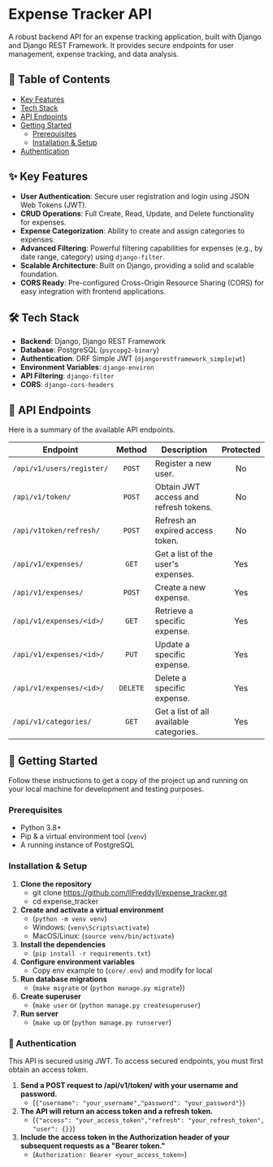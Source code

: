 # Expense Tracker API

A robust backend API for an expense tracking application, built with Django and Django REST Framework. It provides
secure endpoints for user management, expense tracking, and data analysis.

## 📜 Table of Contents

- [Key Features](#-key-features)
- [Tech Stack](#-tech-stack)
- [API Endpoints](#-api-endpoints)
- [Getting Started](#-getting-started)
    - [Prerequisites](#prerequisites)
    - [Installation & Setup](#installation--setup)
- [Authentication](#-authentication)

## ✨ Key Features

- **User Authentication**: Secure user registration and login using JSON Web Tokens (JWT).
- **CRUD Operations**: Full Create, Read, Update, and Delete functionality for expenses.
- **Expense Categorization**: Ability to create and assign categories to expenses.
- **Advanced Filtering**: Powerful filtering capabilities for expenses (e.g., by date range, category) using
  `django-filter`.
- **Scalable Architecture**: Built on Django, providing a solid and scalable foundation.
- **CORS Ready**: Pre-configured Cross-Origin Resource Sharing (CORS) for easy integration with frontend applications.

## 🛠️ Tech Stack

- **Backend**: Django, Django REST Framework
- **Database**: PostgreSQL (`psycopg2-binary`)
- **Authentication**: DRF Simple JWT (`djangorestframework_simplejwt`)
- **Environment Variables**: `django-environ`
- **API Filtering**: `django-filter`
- **CORS**: `django-cors-headers`

## 🔌 API Endpoints

Here is a summary of the available API endpoints.

| Endpoint                  |  Method  | Description                             | Protected |
|---------------------------|:--------:|-----------------------------------------|:---------:|
| `/api/v1/users/register/` |  `POST`  | Register a new user.                    |    No     |
| `/api/v1/token/`          |  `POST`  | Obtain JWT access and refresh tokens.   |    No     |
| `/api/v1token/refresh/`   |  `POST`  | Refresh an expired access token.        |    No     |
| `/api/v1/expenses/`       |  `GET`   | Get a list of the user's expenses.      |    Yes    |
| `/api/v1/expenses/`       |  `POST`  | Create a new expense.                   |    Yes    |
| `/api/v1/expenses/<id>/`  |  `GET`   | Retrieve a specific expense.            |    Yes    |
| `/api/v1/expenses/<id>/`  |  `PUT`   | Update a specific expense.              |    Yes    |
| `/api/v1/expenses/<id>/`  | `DELETE` | Delete a specific expense.              |    Yes    |
| `/api/v1/categories/`     |  `GET`   | Get a list of all available categories. |    Yes    |

## 🚀 Getting Started

Follow these instructions to get a copy of the project up and running on your local machine for development and testing
purposes.

### Prerequisites

- Python 3.8+
- Pip & a virtual environment tool (`venv`)
- A running instance of PostgreSQL

### Installation & Setup

1. **Clone the repository**
    - git clone https://github.com/IIFreddyII/expense_tracker.git
    - cd expense_tracker
2. **Create and activate a virtual environment**
    - (`python -m venv venv`)
    - Windows: (`venv\Scripts\activate`)
    - MacOS/Linux: (`source venv/bin/activate`)
3. **Install the dependencies**
    - (`pip install -r requirements.txt`)
4. **Configure environment variables**
    - Copy env example to (`core/.env`) and modify for local
5. **Run database migrations**
    - (`make migrate` or (`python manage.py migrate`))
6. **Create superuser**
    - (`make user` or (`python manage.py createsuperuser`)
7. **Run server**
    - (`make up` or (`python manage.py runserver`)

### 🔐 Authentication

This API is secured using JWT. To access secured endpoints, you must first obtain an access token.

1. **Send a POST request to /api/v1/token/ with your username and password.**
    - (`{"username": "your_username","password": "your_password"}`)
2. **The API will return an access token and a refresh token.**
    - (`{"access": "your_access_token","refresh": "your_refresh_token", "user": {}}`)
3. **Include the access token in the Authorization header of your subsequent requests as a "Bearer token."**
   - (`Authorization: Bearer <your_access_token>`)

